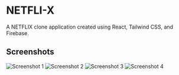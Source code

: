 # NETFLI-X

A NETFLIX clone application created using React, Tailwind CSS, and Firebase.

## Screenshots

![Screenshot 1](public/Ana.png)
![Screenshot 2](public/AnaResponsive.png)
![Screenshot 3](public/Login.png)
![Screenshot 4](public/LoginResponsive.png)
